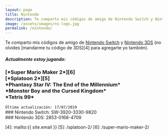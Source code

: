 ```yaml
---
layout: page
title: Nintendo
description: Te comparto mis códigos de amigo de Nintendo Switch y Nintendo 3DS.
image: /assets/images/ns-logo.jpg
permalink: /nintendo/
---
```


Te comparto mis códigos de amigo de [<i class="fas fa-link"></i> Nintendo Switch][1] y [<i class="fas fa-link"></i> Nintendo 3DS][2] (no olvides [mandarme tu código de 3DS][4] para agregarte yo también).

<div class="card text-center">
<div class="card-header">
<h5 class="card-title text-center"><i class="fas fa-gamepad"></i> Actualmente estoy jugando:</h5>
</div>
<div class="card-body text-center">
<h3 class="card-text">
[*Super Mario Maker 2*][6]<br>
[*Splatoon 2*][5]<br>
<span data-toggle="tooltip" data-placement="top" title="Jugando en: Sega Genesis Classics">*Phantasy Star IV: The End of the Millennium*</span><br> *Monster Boy and the Cursed Kingdom*<br>
*Tetris 99*<br>
</h3>
</div>
<div class="card-footer text-muted">
<code>Última actualización: 17/07/2019</code>
</div>
</div>

<div class="card text-center" id="nintendo-switch">
<div class="card-body">
### <i class="fab fa-nintendo-switch"></i> Nintendo Switch: SW-3920-3330-9820
</div>
</div>

<div class="card text-center mb-3" id="nintendo-3ds">
<div class="card-body">
### Nintendo 3DS: 2853-0168-4709
</div>
</div>

[1]: #nintendo-switch
[2]: #nintendo-3ds
[4]: mailto:{{ site.email }}
[5]: /splatoon-2/
[6]: /super-mario-maker-2/
